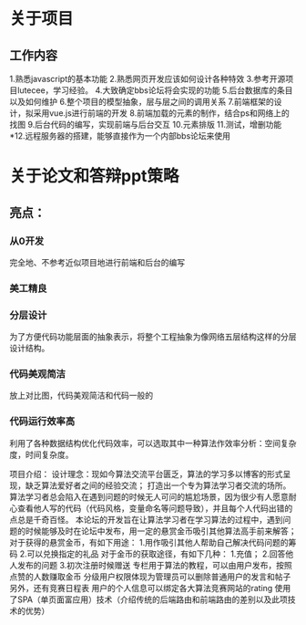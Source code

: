 # 关于项目
## 工作内容
1.熟悉javascript的基本功能
2.熟悉网页开发应该如何设计各种特效
3.参考开源项目lutecee，学习经验。
4.大致确定bbs论坛将会实现的功能
5.后台数据库的条目以及如何维护
6.整个项目的模型抽象，层与层之间的调用关系
7.前端框架的设计，拟采用vue.js进行前端的开发
8.前端加载的元素的制作，结合ps和网络上的找图
9.后台代码的编写，实现前端与后台交互
10.元素排版
11.测试，增删功能
*12.远程服务器的搭建，能够直接作为一个内部bbs论坛来使用

# 关于论文和答辩ppt策略
## 亮点：
### 从0开发
完全地、不参考近似项目地进行前端和后台的编写
### 美工精良
### 分层设计
为了方便代码功能层面的抽象表示，将整个工程抽象为像网络五层结构这样的分层设计结构。
### 代码美观简洁
放上对比图，代码美观简洁和代码一般的
### 代码运行效率高
利用了各种数据结构优化代码效率，可以选取其中一种算法作效率分析：空间复杂度，时间复杂度。

项目介绍：
设计理念：现如今算法交流平台匮乏，算法的学习多以博客的形式呈现，缺乏算法爱好者之间的经验交流；
打造出一个专为算法学习者交流的场所。
算法学习者总会陷入在遇到问题的时候无人可问的尴尬场景，因为很少有人愿意耐心查看他人写的代码（代码风格，变量命名等问题导致），并且每个人代码出错的点总是千奇百怪。
本论坛的开发旨在让算法学习者在学习算法的过程中，遇到问题的时候能够及时在论坛中发布，用一定的悬赏金币吸引其他算法高手前来解答；
对于获得的悬赏金币，有如下用途：
1.用作吸引其他人帮助自己解决代码问题的筹码
2.可以兑换指定的礼品
对于金币的获取途径，有如下几种：
1.充值；
2.回答他人发布的问题
3.初次注册时候赠送
专栏用于算法的教程，可以由用户发布，按照点赞的人数赚取金币
分级用户权限体现为管理员可以删除普通用户的发言和帖子
另外，还有竞赛日程表
用户的个人信息可以绑定各大算法竞赛网站的rating
使用了SPA（单页面富应用）技术（介绍传统的后端路由和前端路由的差别以及此项技术的优势）
